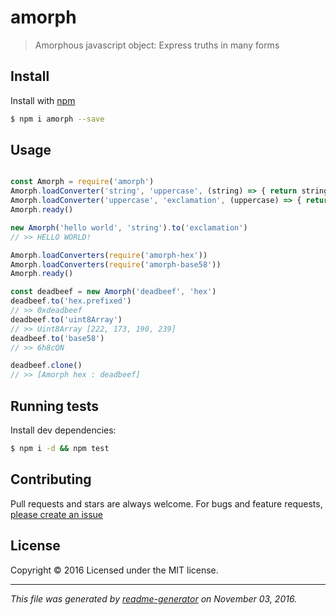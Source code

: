 # amorph

> Amorphous javascript object: Express truths in many forms


## Install

Install with [npm](https://www.npmjs.com/)

```sh
$ npm i amorph --save
```

## Usage

```js

const Amorph = require('amorph')
Amorph.loadConverter('string', 'uppercase', (string) => { return string.toUpperCase() })
Amorph.loadConverter('uppercase', 'exclamation', (uppercase) => { return uppercase + '!' })
Amorph.ready()

new Amorph('hello world', 'string').to('exclamation')
// >> HELLO WORLD!

Amorph.loadConverters(require('amorph-hex'))
Amorph.loadConverters(require('amorph-base58'))
Amorph.ready()

const deadbeef = new Amorph('deadbeef', 'hex')
deadbeef.to('hex.prefixed')
// >> 0xdeadbeef
deadbeef.to('uint8Array')
// >> Uint8Array [222, 173, 190, 239]
deadbeef.to('base58')
// >> 6h8cQN

deadbeef.clone()
// >> [Amorph hex : deadbeef]
```

## Running tests

Install dev dependencies:

```sh
$ npm i -d && npm test
```

## Contributing

Pull requests and stars are always welcome. For bugs and feature requests, [please create an issue](https://github.com/SafeMarket/amorph/issues)


## License

Copyright © 2016 []()
Licensed under the MIT license.

***

_This file was generated by [readme-generator](https://github.com/jonschlinkert/readme-generator) on November 03, 2016._
